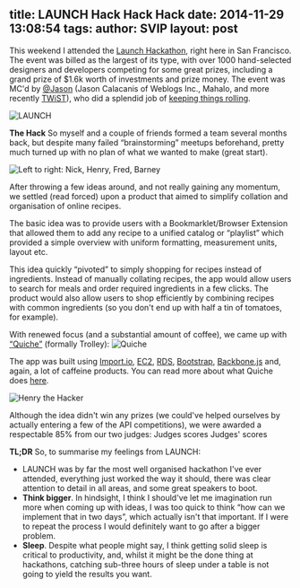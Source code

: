 title: LAUNCH Hack Hack Hack
date: 2014-11-29 13:08:54
tags:
author: SVIP
layout: post
---

This weekend I attended the [Launch Hackathon](http://hackathon.launch.co/), right here in San Francisco. The event was billed as the largest of its type, with over 1000 hand-selected designers and developers competing for some great prizes, including a grand prize of $1.6k worth of investments and prize money. The event was MC'd by [@Jason](http://twitter.com/jason) (Jason Calacanis of Weblogs Inc., Mahalo, and more recently [TWiST](http://thisweekin.com/)), who did a splendid job of [keeping things rolling](https://twitter.com/Jason/status/399365305706618880).

<!-- more -->

![LAUNCH](/img/launch1.jpg)

**The Hack**
So myself and a couple of friends formed a team several months back, but despite many failed “brainstorming” meetups beforehand, pretty much turned up with no plan of what we wanted to make (great start).

![Left to right: Nick, Henry, Fred, Barney](/img/launch2.jpg)

After throwing a few ideas around, and not really gaining any momentum, we settled (read forced) upon a product that aimed to simplify collation and organisation of online recipes.

The basic idea was to provide users with a Bookmarklet/Browser Extension that allowed them to add any recipe to a unified catalog or “playlist” which provided a simple overview with uniform formatting, measurement units, layout etc.

This idea quickly “pivoted” to simply shopping for recipes instead of ingredients. Instead of manually collating recipes, the app would allow users to search for meals and order required ingredients in a few clicks. The product would also allow users to shop efficiently by combining recipes with common ingredients (so you don't end up with half a tin of tomatoes, for example).

With renewed focus (and a substantial amount of coffee), we came up with [“Quiche”](http://hackathon.launch.co/project/launch-hackathon-2013-svips-project) (formally Trolley):
![Quiche](/img/launch3.jpg)

The app was built using [Import.io](http://import.io/), [EC2](http://aws.amazon.com/ec2/), [RDS](http://aws.amazon.com/rds/), [Bootstrap](http://getbootstrap.com/), [Backbone.js](http://backbonejs.org/) and, again, a lot of caffeine products.
You can read more about what Quiche does [here](http://hackathon.launch.co/project/launch-hackathon-2013-svips-project).

![Henry the Hacker](/img/launch4.jpg)

Although the idea didn't win any prizes (we could've helped ourselves by actually entering a few of the API competitions), we were awarded a respectable 85% from our two judges:
Judges scores
Judges' scores

**TL;DR**
So, to summarise my feelings from LAUNCH:
- LAUNCH was by far the most well organised hackathon I've ever attended, everything just worked the way it should, there was clear attention to detail in all areas, and some great speakers to boot.
- **Think bigger**. In hindsight, I think I should've let me imagination run more when coming up with ideas, I was too quick to think “how can we implement that in two days”, which actually isn't that important. If I were to repeat the process I would definitely want to go after a bigger problem.
- **Sleep**. Despite what people might say, I think getting solid sleep is critical to productivity, and, whilst it might be the done thing at hackathons, catching sub-three hours of sleep under a table is not going to yield the results you want.